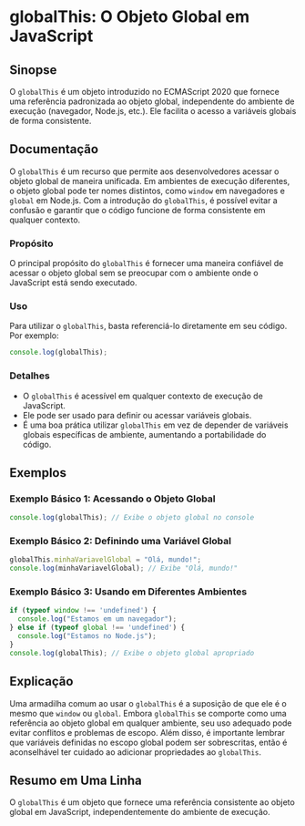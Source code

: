 <!--
Meta Description: # globalThis: O Objeto Global em JavaScript ## Sinopse O `globalThis` é um objeto introduzido no ECMAScript 2020 que fornece uma referência padronizad...
Meta Keywords: globalthis, global, objeto, javascript, uma
-->

# globalThis: O Objeto Global em JavaScript

## Sinopse
O `globalThis` é um objeto introduzido no ECMAScript 2020 que fornece uma referência padronizada ao objeto global, independente do ambiente de execução (navegador, Node.js, etc.). Ele facilita o acesso a variáveis globais de forma consistente.

## Documentação
O `globalThis` é um recurso que permite aos desenvolvedores acessar o objeto global de maneira unificada. Em ambientes de execução diferentes, o objeto global pode ter nomes distintos, como `window` em navegadores e `global` em Node.js. Com a introdução do `globalThis`, é possível evitar a confusão e garantir que o código funcione de forma consistente em qualquer contexto.

### Propósito
O principal propósito do `globalThis` é fornecer uma maneira confiável de acessar o objeto global sem se preocupar com o ambiente onde o JavaScript está sendo executado.

### Uso
Para utilizar o `globalThis`, basta referenciá-lo diretamente em seu código. Por exemplo:

```javascript
console.log(globalThis);
```

### Detalhes
- O `globalThis` é acessível em qualquer contexto de execução de JavaScript.
- Ele pode ser usado para definir ou acessar variáveis globais.
- É uma boa prática utilizar `globalThis` em vez de depender de variáveis globais específicas de ambiente, aumentando a portabilidade do código.

## Exemplos
### Exemplo Básico 1: Acessando o Objeto Global
```javascript
console.log(globalThis); // Exibe o objeto global no console
```

### Exemplo Básico 2: Definindo uma Variável Global
```javascript
globalThis.minhaVariavelGlobal = "Olá, mundo!";
console.log(minhaVariavelGlobal); // Exibe "Olá, mundo!"
```

### Exemplo Básico 3: Usando em Diferentes Ambientes
```javascript
if (typeof window !== 'undefined') {
  console.log("Estamos em um navegador");
} else if (typeof global !== 'undefined') {
  console.log("Estamos no Node.js");
}
console.log(globalThis); // Exibe o objeto global apropriado
```

## Explicação
Uma armadilha comum ao usar o `globalThis` é a suposição de que ele é o mesmo que `window` ou `global`. Embora `globalThis` se comporte como uma referência ao objeto global em qualquer ambiente, seu uso adequado pode evitar conflitos e problemas de escopo. Além disso, é importante lembrar que variáveis definidas no escopo global podem ser sobrescritas, então é aconselhável ter cuidado ao adicionar propriedades ao `globalThis`.

## Resumo em Uma Linha
O `globalThis` é um objeto que fornece uma referência consistente ao objeto global em JavaScript, independentemente do ambiente de execução.
